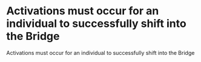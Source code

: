 # Activations must occur for an individual to successfully shift into the Bridge

Activations must occur for an individual to successfully shift into the Bridge